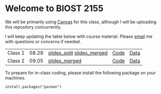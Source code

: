 # Welcome to BIOST 2155

We will be primarily using [Canvas](https://canvas.pitt.edu/courses/324229/pages/welcome-to-biost-2155-introductory-statistical-learning-for-health-sciences) for this class, although I will be uploading this repository concurrently.

I will keep updating the table below with course material. Please [email](soumik@pitt.edu) me with questions or concerns if needed.

|  |  |  |  |  |
|----------|------------|-------------------------|------------------|--------|
| Class 1 | 08.29 | [slides_split](https://github.com/soumikp/2025_sl4hds/blob/main/class1/slides_split.pdf) [slides_merged](https://github.com/soumikp/2025_sl4hds/blob/main/class1/slides_merged.pdf) | [Code](https://github.com/soumikp/2025_sl4hds/tree/main/class1/code) | [Data](https://github.com/soumikp/2025_sl4hds/tree/main/class1/data) |
| Class 2 | 09.05 | [slides_merged](https://github.com/soumikp/2025_sl4hds/blob/main/class1/slides_merged.pdf) | [Code](https://github.com/soumikp/2025_sl4hds/tree/main/class2/code) | [Data](https://github.com/soumikp/2025_sl4hds/tree/main/class2/data) |

To prepare for in-class coding, please install the following package on your machines.

```{r}
install.packages("pacman")
```
